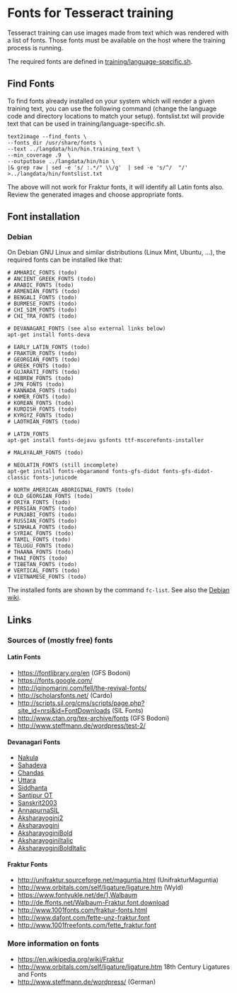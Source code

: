 # Fonts for Tesseract training

Tesseract training can use images made from text which was rendered with a list of fonts. Those fonts must be available on the host where the training process is running.

The required fonts are defined in [training/language-specific.sh](https://github.com/tesseract-ocr/tesseract/blob/master/training/language-specific.sh).

## Find Fonts

To find fonts already installed on your system  which will render a given training text, you can use the following command (change the language code and directory locations to match your setup). fontslist.txt will provide text that can be used in training/language-specific.sh.

```
text2image --find_fonts \
--fonts_dir /usr/share/fonts \
--text ../langdata/hin/hin.training_text \
--min_coverage .9  \
--outputbase ../langdata/hin/hin \
|& grep raw | sed -e 's/ :.*/" \\/g'  | sed -e 's/^/  "/' >../langdata/hin/fontslist.txt
```
The above will not work for Fraktur fonts, it will identify all Latin fonts also. Review the generated images and choose appropriate fonts.

## Font installation

### Debian

On Debian GNU Linux and similar distributions (Linux Mint, Ubuntu, ...),
the required fonts can be installed like that:

    # AMHARIC_FONTS (todo)
    # ANCIENT_GREEK_FONTS (todo)
    # ARABIC_FONTS (todo)
    # ARMENIAN_FONTS (todo)
    # BENGALI_FONTS (todo)
    # BURMESE_FONTS (todo)
    # CHI_SIM_FONTS (todo)
    # CHI_TRA_FONTS (todo)

    # DEVANAGARI_FONTS (see also external links below)
    apt-get install fonts-deva

    # EARLY_LATIN_FONTS (todo)
    # FRAKTUR_FONTS (todo)
    # GEORGIAN_FONTS (todo)
    # GREEK_FONTS (todo)
    # GUJARATI_FONTS (todo)
    # HEBREW_FONTS (todo)
    # JPN_FONTS (todo)
    # KANNADA_FONTS (todo)
    # KHMER_FONTS (todo)
    # KOREAN_FONTS (todo)
    # KURDISH_FONTS (todo)
    # KYRGYZ_FONTS (todo)
    # LAOTHIAN_FONTS (todo)

    # LATIN_FONTS
    apt-get install fonts-dejavu gsfonts ttf-mscorefonts-installer

    # MALAYALAM_FONTS (todo)

    # NEOLATIN_FONTS (still incomplete)
    apt-get install fonts-ebgaramond fonts-gfs-didot fonts-gfs-didot-classic fonts-junicode

    # NORTH_AMERICAN_ABORIGINAL_FONTS (todo)
    # OLD_GEORGIAN_FONTS (todo)
    # ORIYA_FONTS (todo)
    # PERSIAN_FONTS (todo)
    # PUNJABI_FONTS (todo)
    # RUSSIAN_FONTS (todo)
    # SINHALA_FONTS (todo)
    # SYRIAC_FONTS (todo)
    # TAMIL_FONTS (todo)
    # TELUGU_FONTS (todo)
    # THAANA_FONTS (todo)
    # THAI_FONTS (todo)
    # TIBETAN_FONTS (todo)
    # VERTICAL_FONTS (todo)
    # VIETNAMESE_FONTS (todo)

The installed fonts are shown by the command `fc-list`. See also the [Debian wiki](https://wiki.debian.org/Fonts).

## Links

### Sources of (mostly free) fonts

#### Latin Fonts

* https://fontlibrary.org/en (GFS Bodoni)
* https://fonts.google.com/
* http://iginomarini.com/fell/the-revival-fonts/
* http://scholarsfonts.net/ (Cardo)
* http://scripts.sil.org/cms/scripts/page.php?site_id=nrsi&id=FontDownloads (SIL Fonts)
* http://www.ctan.org/tex-archive/fonts (GFS Bodoni)
* http://www.steffmann.de/wordpress/test-2/

#### Devanagari Fonts

* [Nakula](http://bombay.indology.info/software/fonts/devanagari/nakula.ttf)
* [Sahadeva](http://bombay.indology.info/software/fonts/devanagari/sahadeva.ttf)
* [Chandas](http://www.sanskritweb.net/cakram/chandas.ttf)
* [Uttara](http://www.sanskritweb.net/cakram/uttara.ttf)
* [Siddhanta](https://sites.google.com/site/bayaryn/siddhanta-variations.zip?attredirects=0)
* [Santipur OT](http://www.sanskritweb.net/itrans/santipurot.zip)
* [Sanskrit2003](http://www.sanskritweb.net/itrans/sanskrit2003.zip)
* [AnnapurnaSIL](http://software.sil.org/downloads/d/annapurna/AnnapurnaSIL-1.201.zip)
* [Aksharayogini2](http://aksharyogini.sudhanwa.com/download/Aksharyogini2Normal.ttf)
* [Aksharayogini](http://aksharyogini.sudhanwa.com/download/AksharyoginiNormal.ttf)
* [AksharayoginiBold](http://aksharyogini.sudhanwa.com/download/AksharyoginiBold.ttf)
* [AksharayoginiItalic](http://aksharyogini.sudhanwa.com/download/AksharyoginiItalic.ttf)
* [AksharayoginiBoldItalic](http://aksharyogini.sudhanwa.com/download/AksharyoginiBoldItalic.ttf)

#### Fraktur Fonts

* http://unifraktur.sourceforge.net/maguntia.html (UnifrakturMaguntia)
* http://www.orbitals.com/self/ligature/ligature.htm (Wyld)
* https://www.fontyukle.net/de/1,Walbaum
* http://de.ffonts.net/Walbaum-Fraktur.font.download
* http://www.1001fonts.com/fraktur-fonts.html
* http://www.dafont.com/fette-unz-fraktur.font
* http://www.1001freefonts.com/fette_fraktur.font

### More information on fonts

* https://en.wikipedia.org/wiki/Fraktur
* http://www.orbitals.com/self/ligature/ligature.htm 18th Century Ligatures and Fonts
* http://www.steffmann.de/wordpress/ (German)
